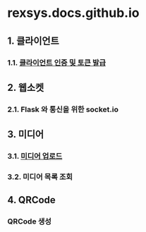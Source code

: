 # rexsys.docs.github.io


## 1. 클라이언트
  ### 1.1. [클라이언트 인증 및 토큰 발급](https://github.com/digimixnet2/rexsys.docs/blob/main/api.client.certificate.md)

## 2. 웹소켓

  ### 2.1. Flask 와 통신을 위한 socket.io

## 3. 미디어
  ### 3.1. [미디어 업로드](https://github.com/digimixnet2/rexsys.docs.github.io/blob/main/client.certificate.md)
  ### 3.2. 미디어 목록 조회

## 4. QRCode
  ### QRCode 생성
